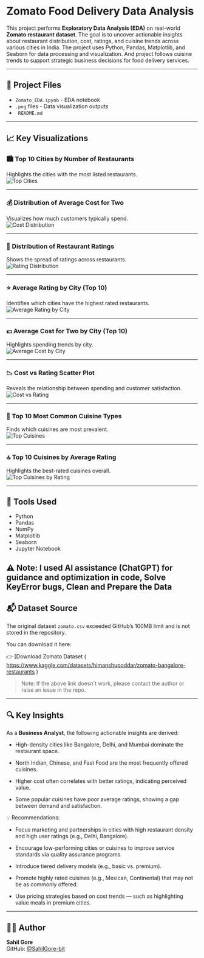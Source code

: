 # Zomato Food Delivery Data Analysis

This project performs **Exploratory Data Analysis (EDA)** on real-world **Zomato restaurant dataset**. The goal is to uncover actionable insights about restaurant distribution, cost, ratings, and cuisine trends across various cities in India. The project uses Python, Pandas, Matplotlib, and Seaborn for data processing and visualization. And project follows cuisine trends to support strategic business decisions for food delivery services.

---

## 📂 Project Files

- `Zomato_EDA.ipynb` - EDA notebook
- `.png` files - Data visualization outputs
- ` README.md` 
---

## 📈 Key Visualizations

### 🏙️ Top 10 Cities by Number of Restaurants  
Highlights the cities with the most listed restaurants.  
![Top Cities](Top_10_Cities.png)

---

### 💰 Distribution of Average Cost for Two  
Visualizes how much customers typically spend.  
![Cost Distribution](Cost_Distribution.png)

---

### 🌟 Distribution of Restaurant Ratings  
Shows the spread of ratings across restaurants.  
![Rating Distribution](Rating_Distribution.png)

---

### ⭐ Average Rating by City (Top 10)  
Identifies which cities have the highest rated restaurants.  
![Average Rating by City](Average_Rating_Top10_Cities)

---

### 💵 Average Cost for Two by City (Top 10)  
Highlights spending trends by city.  
![Average Cost by City](Average_Cost_Top10_Cities.png)

---

### 📉 Cost vs Rating Scatter Plot  
Reveals the relationship between spending and customer satisfaction.  
![Cost vs Rating](Cost_vs_Rating.png)

---

### 🍜 Top 10 Most Common Cuisine Types  
Finds which cuisines are most prevalent.  
![Top Cuisines](Top_10_Cuisines.png)

---

### 🔝 Top 10 Cuisines by Average Rating  
Highlights the best-rated cuisines overall.  
![Top Cuisines by Rating](Top_10_Cuisines_by_Rating.png)

---

## 🤖 Tools Used

- Python
- Pandas
- NumPy
- Matplotlib
- Seaborn
- Jupyter Notebook

⚠️ Note: I used AI assistance (ChatGPT) for guidance and optimization in code, Solve KeyError bugs, Clean and Prepare the Data
---

## 📬 Dataset Source

The original dataset `zomato.csv` exceeded GitHub’s 100MB limit and is not stored in the repository.

You can download it here:

👉 [Download Zomato Dataset ( https://www.kaggle.com/datasets/himanshupoddar/zomato-bangalore-restaurants ) 

> Note: If the above link doesn't work, please contact the author or raise an issue in the repo.

---

## 🔍 Key Insights

As a **Business Analyst**, the following actionable insights are derived:

- High-density cities like Bangalore, Delhi, and Mumbai dominate the restaurant space.

- North Indian, Chinese, and Fast Food are the most frequently offered cuisines.

- Higher cost often correlates with better ratings, indicating perceived value.

- Some popular cuisines have poor average ratings, showing a gap between demand and satisfaction.

💡 Recommendations:

- Focus marketing and partnerships in cities with high restaurant density and high user ratings (e.g., Delhi, Bangalore).

- Encourage low-performing cities or cuisines to improve service standards via quality assurance programs.

- Introduce tiered delivery models (e.g., basic vs. premium).

- Promote highly rated cuisines (e.g., Mexican, Continental) that may not be as commonly offered.

- Use pricing strategies based on cost trends — such as highlighting value meals in premium cities.

--- 

## 👨‍💻 Author

**Sahil Gore**  
GitHub: [@SahilGore-bit](https://github.com/SahilGore-bit)
